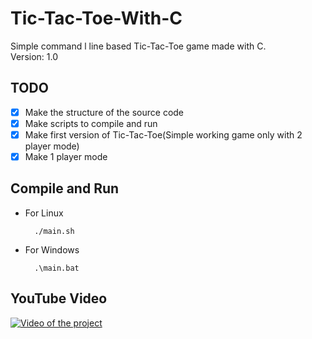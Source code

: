 # Tic-Tac-Toe-With-C

Simple command l line based Tic-Tac-Toe game made with C.<br/>
Version: 1.0

## TODO

- [x] Make the structure of the source code
- [x] Make scripts to compile and run
- [x] Make first version of Tic-Tac-Toe(Simple working game only with 2 player mode)
- [x] Make 1 player mode

## Compile and Run

* For Linux

        ./main.sh

* For Windows 

        .\main.bat
        
## YouTube Video
   
[![Video of the project](https://img.youtube.com/vi/Lr1fBcXlmpI/0.jpg)](https://www.youtube.com/watch?v=Lr1fBcXlmpI)
